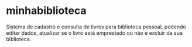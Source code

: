 # minhabiblioteca
Sistema de cadastro e consulta de livros para biblioteca pessoal, podendo editar dados, atualizar se o livro está emprestado ou não e excluir da sua biblioteca.

